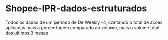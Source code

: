 # Shopee-IPR-dados-estruturados
Todos os dados de um periodo de De Weekly -4, contando o total de ações aplicadas mais a porcentagem comparado ao volume, mais o volume total dos ultimos 3 meses
